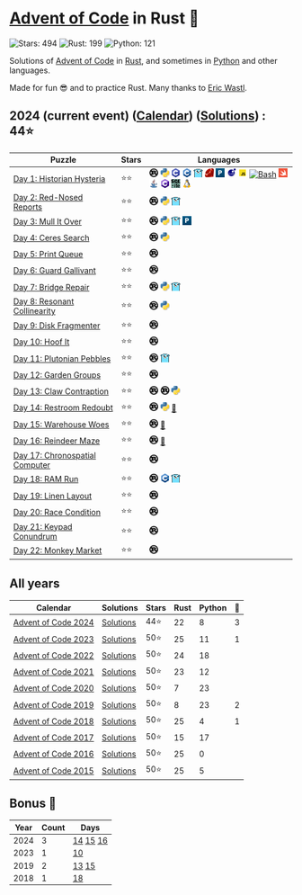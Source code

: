 # [Advent of Code](https://adventofcode.com) in Rust 🦀

![Stars: 494](https://img.shields.io/badge/Stars-494⭐-blue)
![Rust: 199](https://img.shields.io/badge/Rust-199-cyan?logo=Rust)
![Python: 121](https://img.shields.io/badge/Python-121-cyan?logo=Python)

Solutions of [Advent of Code](https://adventofcode.com/) in [Rust](https://www.rust-lang.org), and sometimes in [Python](https://www.python.org/) and other languages.

Made for fun 😎 and to practice Rust. Many thanks to [Eric Wastl](https://twitter.com/ericwastl).

## 2024 (current event) ([Calendar](https://adventofcode.com/2024)) ([Solutions](2024/)) : 44⭐

Puzzle                                                                 | Stars | Languages
---------------------------------------------------------------------- | ----- | -----------
[Day 1: Historian Hysteria](https://adventofcode.com/2024/day/1)       | ⭐⭐  | [![Rust](./scripts/assets/rust.png)](./2024/day1/day1.rs) [![Python](./scripts/assets/python.png)](./2024/day1/day1.py) [![C](./scripts/assets/c.png)](./2024/day1/day1.c) [![C++](./scripts/assets/cpp.png)](./2024/day1/day1.cpp) [![Go](./scripts/assets/go.png)](./2024/day1/day1.go) [![Ruby](./scripts/assets/ruby.png)](./2024/day1/day1.rb) [![Perl](./scripts/assets/perl.png)](./2024/day1/day1.pl) [![Lua](./scripts/assets/lua.png)](./2024/day1/day1.lua) [![JS](./scripts/assets/javascript.png)](./2024/day1/day1.js) [![Bash](./scripts/assets/bash.png)](./2024/day1/day1.sh) [![Swift](./scripts/assets/swift.png)](./2024/day1/day1.swift) [![Java](./scripts/assets/java.png)](./2024/day1/day1.java) [![C#](./scripts/assets/csharp.png)](./2024/day1/day1.cs) [![SQLite](./scripts/assets/sqlite.png)](./2024/day1/day1.sql) [![Linux Kernel](./scripts/assets/kernel.png)](./2024/day1/day1.kernel)
[Day 2: Red-Nosed Reports](https://adventofcode.com/2024/day/2)        | ⭐⭐  | [![Rust](./scripts/assets/rust.png)](./2024/day2/day2.rs) [![Python](./scripts/assets/python.png)](./2024/day2/day2.py) [![Go](./scripts/assets/go.png)](./2024/day2/day2.go)
[Day 3: Mull It Over](https://adventofcode.com/2024/day/3)             | ⭐⭐  | [![Rust](./scripts/assets/rust.png)](./2024/day3/day3.rs) [![Python](./scripts/assets/python.png)](./2024/day3/day3.py) [![Go](./scripts/assets/go.png)](./2024/day3/day3.go) [![Perl](./scripts/assets/perl.png)](./2024/day3/day3.pl)
[Day 4: Ceres Search](https://adventofcode.com/2024/day/4)             | ⭐⭐  | [![Rust](./scripts/assets/rust.png)](./2024/day4/day4.rs) [![Python](./scripts/assets/python.png)](./2024/day4/day4.py)
[Day 5: Print Queue](https://adventofcode.com/2024/day/5)              | ⭐⭐  | [![Rust](./scripts/assets/rust.png)](./2024/day5/day5.rs)
[Day 6: Guard Gallivant](https://adventofcode.com/2024/day/6)          | ⭐⭐  | [![Rust](./scripts/assets/rust.png)](./2024/day6/day6.rs)
[Day 7: Bridge Repair](https://adventofcode.com/2024/day/7)            | ⭐⭐  | [![Rust](./scripts/assets/rust.png)](./2024/day7/day7.rs) [![Python](./scripts/assets/python.png)](./2024/day7/day7.py) [![Go](./scripts/assets/go.png)](./2024/day7/day7.go)
[Day 8: Resonant Collinearity](https://adventofcode.com/2024/day/8)    | ⭐⭐  | [![Rust](./scripts/assets/rust.png)](./2024/day8/day8.rs) [![Python](./scripts/assets/python.png)](./2024/day8/day8.py)
[Day 9: Disk Fragmenter](https://adventofcode.com/2024/day/9)          | ⭐⭐  | [![Rust](./scripts/assets/rust.png)](./2024/day9/day9.rs)
[Day 10: Hoof It](https://adventofcode.com/2024/day/10)                | ⭐⭐  | [![Rust](./scripts/assets/rust.png)](./2024/day10/day10.rs)
[Day 11: Plutonian Pebbles](https://adventofcode.com/2024/day/11)      | ⭐⭐  | [![Rust](./scripts/assets/rust.png)](./2024/day11/day11.rs) [![Go](./scripts/assets/go.png)](./2024/day11/day11.go)
[Day 12: Garden Groups](https://adventofcode.com/2024/day/12)          | ⭐⭐  | [![Rust](./scripts/assets/rust.png)](./2024/day12/day12.rs)
[Day 13: Claw Contraption](https://adventofcode.com/2024/day/13)       | ⭐⭐  | [![Rust](./scripts/assets/rust.png)](./2024/day13/day13.rs) [![Rust](./scripts/assets/rust.png)](./2024/day13_z3/day13.rs) [![Python](./scripts/assets/python.png)](./2024/day13_z3/day13.py)
[Day 14: Restroom Redoubt](https://adventofcode.com/2024/day/14)       | ⭐⭐  | [![Rust](./scripts/assets/rust.png)](./2024/day14/day14.rs) [![Python](./scripts/assets/python.png)](./2024/day14/day14.py) [🎄](./2024/day14/README.md)
[Day 15: Warehouse Woes](https://adventofcode.com/2024/day/15)         | ⭐⭐  | [![Rust](./scripts/assets/rust.png)](./2024/day15/day15.rs) [🎄](./2024/day15/README.md)
[Day 16: Reindeer Maze](https://adventofcode.com/2024/day/16)          | ⭐⭐  | [![Rust](./scripts/assets/rust.png)](./2024/day16/day16.rs) [🎄](./2024/day16/README.md)
[Day 17: Chronospatial Computer](https://adventofcode.com/2024/day/17) | ⭐⭐  | [![Rust](./scripts/assets/rust.png)](./2024/day17/day17.rs)
[Day 18: RAM Run](https://adventofcode.com/2024/day/18)                | ⭐⭐  | [![Rust](./scripts/assets/rust.png)](./2024/day18/day18.rs) [![C++](./scripts/assets/cpp.png)](./2024/day18/day18.cpp) [![Go](./scripts/assets/go.png)](./2024/day18/day18.go)
[Day 19: Linen Layout](https://adventofcode.com/2024/day/19)           | ⭐⭐  | [![Rust](./scripts/assets/rust.png)](./2024/day19/day19.rs)
[Day 20: Race Condition](https://adventofcode.com/2024/day/20)         | ⭐⭐  | [![Rust](./scripts/assets/rust.png)](./2024/day20/day20.rs)
[Day 21: Keypad Conundrum](https://adventofcode.com/2024/day/21)       | ⭐⭐  | [![Rust](./scripts/assets/rust.png)](./2024/day21/day21.rs)
[Day 22: Monkey Market](https://adventofcode.com/2024/day/22)          | ⭐⭐  | [![Rust](./scripts/assets/rust.png)](./2024/day22/day22.rs)

## All years

Calendar | Solutions | Stars | Rust | Python | 🎄
-------- | --------- | ----- | ---- | ------ | --
[Advent of Code 2024](https://adventofcode.com/2024) | [Solutions](2024/README.md) |  44⭐ |  22 |   8 |   3
[Advent of Code 2023](https://adventofcode.com/2023) | [Solutions](2023/README.md) |  50⭐ |  25 |  11 |   1
[Advent of Code 2022](https://adventofcode.com/2022) | [Solutions](2022/README.md) |  50⭐ |  24 |  18 |    
[Advent of Code 2021](https://adventofcode.com/2021) | [Solutions](2021/README.md) |  50⭐ |  23 |  12 |    
[Advent of Code 2020](https://adventofcode.com/2020) | [Solutions](2020/README.md) |  50⭐ |   7 |  23 |    
[Advent of Code 2019](https://adventofcode.com/2019) | [Solutions](2019/README.md) |  50⭐ |   8 |  23 |   2
[Advent of Code 2018](https://adventofcode.com/2018) | [Solutions](2018/README.md) |  50⭐ |  25 |   4 |   1
[Advent of Code 2017](https://adventofcode.com/2017) | [Solutions](2017/README.md) |  50⭐ |  15 |  17 |    
[Advent of Code 2016](https://adventofcode.com/2016) | [Solutions](2016/README.md) |  50⭐ |  25 |   0 |    
[Advent of Code 2015](https://adventofcode.com/2015) | [Solutions](2015/README.md) |  50⭐ |  25 |   5 |    

## Bonus 🎄

Year | Count | Days
---- | ----- | --------------------
2024 |     3 | [14](2024/day14/README.md) [15](2024/day15/README.md) [16](2024/day16/README.md)
2023 |     1 | [10](2023/day10/README.md)
2019 |     2 | [13](2019/day13/README.md) [15](2019/day15/README.md)
2018 |     1 | [18](2018/day18/README.md)

